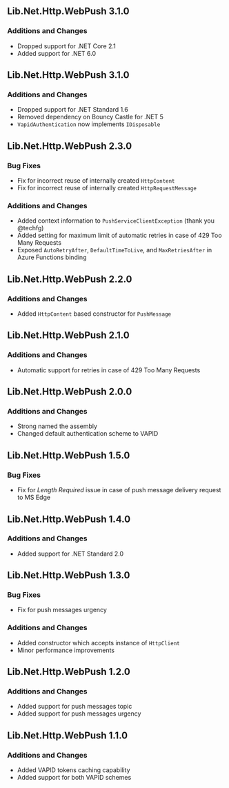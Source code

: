 ## Lib.Net.Http.WebPush 3.1.0
### Additions and Changes
- Dropped support for .NET Core 2.1
- Added support for .NET 6.0

## Lib.Net.Http.WebPush 3.1.0
### Additions and Changes
- Dropped support for .NET Standard 1.6
- Removed dependency on Bouncy Castle for .NET 5
- `VapidAuthentication` now implements `IDisposable`

## Lib.Net.Http.WebPush 2.3.0
### Bug Fixes
- Fix for incorrect reuse of internally created `HttpContent`
- Fix for incorrect reuse of internally created `HttpRequestMessage`
### Additions and Changes
- Added context information to `PushServiceClientException` (thank you @techfg)
- Added setting for maximum limit of automatic retries in case of 429 Too Many Requests
- Exposed `AutoRetryAfter`, `DefaultTimeToLive`, and `MaxRetriesAfter` in Azure Functions binding

## Lib.Net.Http.WebPush 2.2.0
### Additions and Changes
- Added `HttpContent` based constructor for `PushMessage`

## Lib.Net.Http.WebPush 2.1.0
### Additions and Changes
- Automatic support for retries in case of 429 Too Many Requests

## Lib.Net.Http.WebPush 2.0.0
### Additions and Changes
- Strong named the assembly
- Changed default authentication scheme to VAPID

## Lib.Net.Http.WebPush 1.5.0
### Bug Fixes
- Fix for *Length Required* issue in case of push message delivery request to MS Edge

## Lib.Net.Http.WebPush 1.4.0
### Additions and Changes
- Added support for .NET Standard 2.0

## Lib.Net.Http.WebPush 1.3.0
### Bug Fixes
- Fix for push messages urgency
### Additions and Changes
- Added constructor which accepts instance of `HttpClient`
- Minor performance improvements

## Lib.Net.Http.WebPush 1.2.0
### Additions and Changes
- Added support for push messages topic
- Added support for push messages urgency

## Lib.Net.Http.WebPush 1.1.0
### Additions and Changes
- Added VAPID tokens caching capability
- Added support for both VAPID schemes